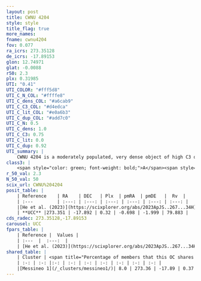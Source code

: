 ```yaml
---
layout: post
title: CWNU 4204
style: style
title_flag: true
more_names: 
fname: cwnu4204
fov: 0.077
ra_icrs: 273.35128
de_icrs: -17.89153
glon: 12.74971
glat: -0.0088
r50: 2.3
plx: 0.31985
UTI: "0.41"
UTI_COLOR: "#fff5d8"
UTI_C_N_COL: "#ffffe8"
UTI_C_dens_COL: "#a6cab9"
UTI_C_C3_COL: "#d4edca"
UTI_C_lit_COL: "#e0a6b3"
UTI_C_dup_COL: "#add7c0"
UTI_C_N: 0.5
UTI_C_dens: 1.0
UTI_C_C3: 0.75
UTI_C_lit: 0.0
UTI_C_dup: 0.92
UTI_summary: |
    CWNU 4204 is a moderately populated, very dense object of high C3 quality. It was recently reported in the literature.<br><br>This is very likely a unique object, which shares a very small percentage of members with at least one previously reported entry.
class3: |
    <span style="color: green; font-weight: bold;">A</span><span style="color: #FFC300; font-weight: bold;">B</span>
r_50_val: 2.3
N_50_val: 50
scix_url: CWNU%204204
posit_table: |
    | Reference    | RA    | DEC   | Plx  | pmRA  | pmDE   |  Rv  |
    | :---         | :---: | :---: | :---: | :---: | :---: | :---: |
    |[He et al. (2023)](https://scixplorer.org/abs/2023ApJS..267...34H) | 273.35 | -17.886 | 0.302 | -0.709 | -1.998 | -- |
    | **UCC** |273.351 | -17.892 | 0.32 | -0.698 | -1.999 | 79.883 | 
cds_radec: 273.35128,-17.89153
carousel: UCC
fpars_table: |
    | Reference |  Values |
    | :---  |  :---:  |
    | [He et al. (2023)](https://scixplorer.org/abs/2023ApJS..267...34H) | `A0=11.9, m-M=12.9, logA=6.3` |
shared_table: |
    | Cluster | <span title="Percentage of members that this OC shares with the ones listed">%</span>   | RA   | DEC   | Plx   | pmRA  | pmDE  | Rv | UTI |
    | :-: | :-: |:-: | :-: | :-: | :-: | :-: | :-: | :-: |
    |[Messineo 1](/_clusters/messineo1/)| 8.0 | 273.36 | -17.89 | 0.37 | -0.74 | -2.29 | -17.26 |0.26 |
---
```

